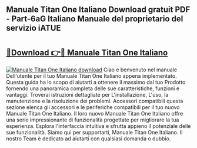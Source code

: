 ## Manuale Titan One Italiano Download gratuit PDF - Part-6aG Italiano Manuale del proprietario del servizio iATUE

# <h2><a href="http://dfdzmb.blite.top/?on=Manuale+Titan+One+Italiano">🔗Download 👉🔴 Manuale Titan One Italiano</a></h2>

[![Manuale Titan One Italiano download](https://i.imgur.com/lujVjoI.png)](http://dfdzmb.blite.top/?on=Manuale+Titan+One+Italiano)
Ciao e benvenuto nel manuale Dell'utente per il tuo Manuale Titan One Italiano appena implementato. Questa guida ha lo scopo di aiutarti a ottenere il massimo dal tuo Prodotto fornendo una panoramica completa delle sue caratteristiche, funzioni e vantaggi. Troverai istruzioni dettagliate per L'installazione, L'uso, la manutenzione e la risoluzione dei problemi. Accessori compatibili questa sezione elenca gli accessori e le periferiche compatibili per il tuo nuovo Manuale Titan One Italiano. Il loro nuovo Manuale Titan One Italiano offre una serie impressionante di funzionalità progettate per migliorare la tua esperienza. Esplora l'interfaccia intuitiva e sfrutta appieno il potenziale delle sue funzionalità. Siamo qui per supportarti, Manuale Titan One Italiano. Il nostro Team è dedicato ad aiutarti con qualsiasi domanda o dubbio.
